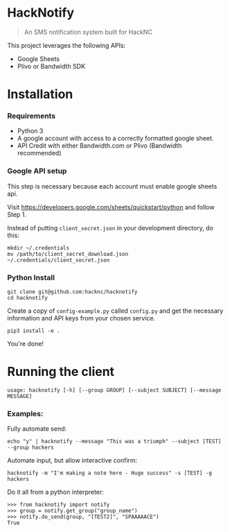 # HackNotify

> An SMS notification system built for HackNC

This project leverages the following APIs:

* Google Sheets
* Plivo or Bandwidth SDK

# Installation

### Requirements

* Python 3
* A google account with access to a correctly formatted google sheet.
* API Credit with either Bandwidth.com or Plivo (Bandwidth recommended)

### Google API setup

This step is necessary because each account must enable google sheets api.

Visit https://developers.google.com/sheets/quickstart/python and follow Step 1.

Instead of putting `client_secret.json` in your development directory, do this:

```
mkdir ~/.credentials
mv /path/to/client_secret_download.json ~/.credentials/client_secret.json
```

### Python Install

```
git clone git@github.com:hacknc/hacknotify
cd hacknotify
```

Create a copy of `config-example.py` called `config.py` and get the necessary information and API keys from your chosen service.

```
pip3 install -e .
```

You're done!

# Running the client

`usage: hacknotify [-h] [--group GROUP] [--subject SUBJECT] [--message MESSAGE]`

### Examples:

Fully automate send:

`echo "y" | hacknotify --message "This was a triumph" --subject [TEST] --group hackers`

Automate input, but allow interactive confirm:

`hacknotify -m "I'm making a note here - Huge success" -s [TEST] -g hackers`

Do it all from a python interpreter:

```
>>> from hacknotify import notify
>>> group = notify.get_group("group_name")
>>> notify.do_send(group, "[TEST2]", "SPAAAAACE")
True
```